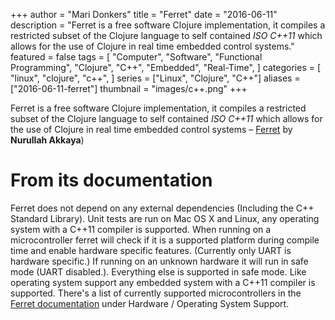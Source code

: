 +++
author = "Mari Donkers"
title = "Ferret"
date = "2016-06-11"
description = "Ferret is a free software Clojure implementation, it compiles a restricted subset of the Clojure language to self contained *ISO C++11* which allows for the use of Clojure in real time embedded control systems."
featured = false
tags = [
    "Computer",
    "Software",
    "Functional Programming",
    "Clojure",
    "C++",
    "Embedded",
    "Real-Time",
]
categories = [
    "linux",
    "clojure",
    "c++",
]
series = ["Linux", "Clojure", "C++"]
aliases = ["2016-06-11-ferret"]
thumbnail = "images/c++.png"
+++

Ferret is a free software Clojure implementation, it compiles a restricted subset of the Clojure language to self contained *ISO C++11* which allows for the use of Clojure in real time embedded control systems – [Ferret](https://nakkaya.com/2016/06/10/ferret-a-hard-real-time-clojure-for-lisp-machines/) by **Nurullah Akkaya**)
<!--more-->

# From its documentation

Ferret does not depend on any external dependencies (Including the C++ Standard Library). Unit tests are run on Mac OS X and Linux, any operating system with a C++11 compiler is supported. When running on a microcontroller ferret will check if it is a supported platform during compile time and enable hardware specific features. (Currently only UART is hardware specific.) If running on an unknown hardware it will run in safe mode (UART disabled.). Everything else is supported in safe mode. Like operating system support any embedded system with a C++11 compiler is supported. There's a list of currently supported microcontrollers in the [Ferret documentation](http://ferret-lang.org/) under Hardware / Operating System Support.
